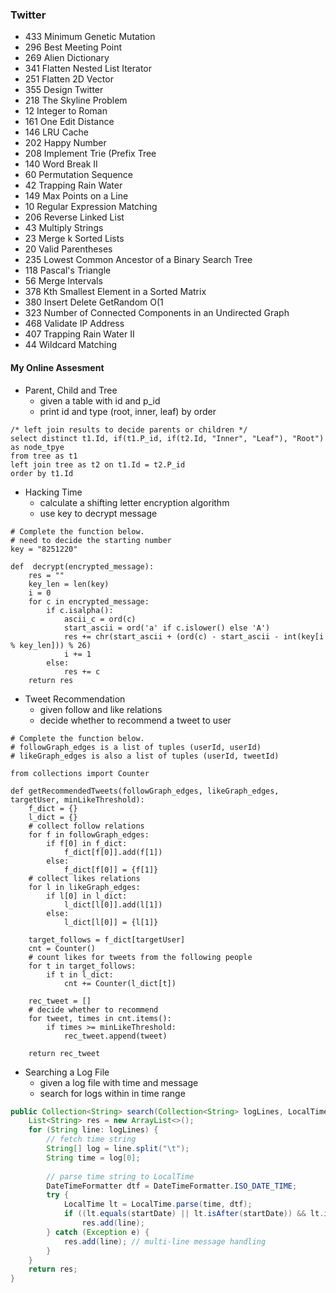 ### Twitter
* 433   Minimum Genetic Mutation
* 296   Best Meeting Point
* 269   Alien Dictionary
* 341   Flatten Nested List Iterator
* 251   Flatten 2D Vector
* 355   Design Twitter
* 218   The Skyline Problem
* 12    Integer to Roman
* 161   One Edit Distance
* 146   LRU Cache
* 202   Happy Number
* 208   Implement Trie (Prefix Tree
* 140   Word Break II
* 60    Permutation Sequence
* 42    Trapping Rain Water
* 149   Max Points on a Line
* 10    Regular Expression Matching
* 206   Reverse Linked List
* 43    Multiply Strings
* 23    Merge k Sorted Lists
* 20    Valid Parentheses
* 235   Lowest Common Ancestor of a Binary Search Tree
* 118   Pascal's Triangle
* 56    Merge Intervals
* 378   Kth Smallest Element in a Sorted Matrix
* 380   Insert Delete GetRandom O(1
* 323   Number of Connected Components in an Undirected Graph
* 468   Validate IP Address
* 407   Trapping Rain Water II
* 44    Wildcard Matching


#### My Online Assesment
*	Parent, Child and Tree
	*	given a table with id and p_id 
	*	print id and type (root, inner, leaf) by order
```mysql
/* left join results to decide parents or children */
select distinct t1.Id, if(t1.P_id, if(t2.Id, "Inner", "Leaf"), "Root") as node_tpye 
from tree as t1 
left join tree as t2 on t1.Id = t2.P_id 
order by t1.Id
```


*	Hacking Time
	*	calculate a shifting letter encryption algorithm
	*	use key to decrypt message
```python3
# Complete the function below.
# need to decide the starting number
key = "8251220"

def  decrypt(encrypted_message):
    res = ""
    key_len = len(key)
    i = 0
    for c in encrypted_message:
        if c.isalpha():
            ascii_c = ord(c)
            start_ascii = ord('a' if c.islower() else 'A')
            res += chr(start_ascii + (ord(c) - start_ascii - int(key[i % key_len])) % 26)
            i += 1
        else:
            res += c
    return res
```


*	Tweet Recommendation
	*	given follow and like relations
	*	decide whether to recommend a tweet to user
```python3
# Complete the function below.
# followGraph_edges is a list of tuples (userId, userId)
# likeGraph_edges is also a list of tuples (userId, tweetId)

from collections import Counter

def getRecommendedTweets(followGraph_edges, likeGraph_edges, targetUser, minLikeThreshold):
    f_dict = {}
    l_dict = {}
    # collect follow relations
    for f in followGraph_edges:
        if f[0] in f_dict:
            f_dict[f[0]].add(f[1])
        else:
            f_dict[f[0]] = {f[1]}
    # collect likes relations
    for l in likeGraph_edges:
        if l[0] in l_dict:
            l_dict[l[0]].add(l[1])
        else:
            l_dict[l[0]] = {l[1]}
    
    target_follows = f_dict[targetUser]
    cnt = Counter()
    # count likes for tweets from the following people
    for t in target_follows:
        if t in l_dict:
            cnt += Counter(l_dict[t])

    rec_tweet = []
    # decide whether to recommend
    for tweet, times in cnt.items():
        if times >= minLikeThreshold:
            rec_tweet.append(tweet)
    
    return rec_tweet
```


*	Searching a Log File
	*	given a log file with time and message
	*	search for logs within in time range
```java
public Collection<String> search(Collection<String> logLines, LocalTime startDate, LocalTime endDate) {
    List<String> res = new ArrayList<>();
    for (String line: logLines) {
        // fetch time string
        String[] log = line.split("\t");
        String time = log[0];
        
        // parse time string to LocalTime
        DateTimeFormatter dtf = DateTimeFormatter.ISO_DATE_TIME;
        try {
            LocalTime lt = LocalTime.parse(time, dtf);
            if ((lt.equals(startDate) || lt.isAfter(startDate)) && lt.isBefore(endDate))
                res.add(line);
        } catch (Exception e) {
            res.add(line); // multi-line message handling
        }
    }
    return res;
}
```
